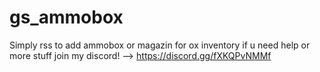 # gs_ammobox
Simply rss to add ammobox or magazin for ox inventory
if u need help or more stuff join my discord! --> https://discord.gg/fXKQPvNMMf
